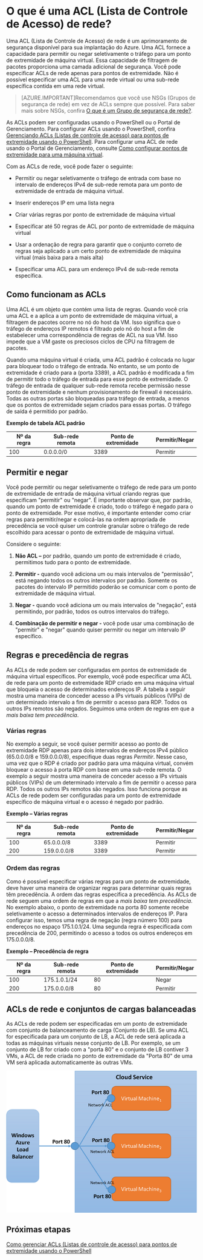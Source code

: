 <properties 
   pageTitle="O que é uma ACL (Lista de Controle de Acesso) de rede?"
	description="Saiba mais sobre ACLs."
	services="virtual-network"
	documentationCenter="na"
	authors="telmosampaio"
	manager="carolz"
	editor="tysonn"/>
<tags 
   ms.service="virtual-network"
	ms.devlang="na"
	ms.topic="article"
	ms.tgt_pltfrm="na"
	ms.workload="infrastructure-services"
	ms.date="06/08/2015"
	ms.author="telmos"/>

# O que é uma ACL (Lista de Controle de Acesso) de rede?

Uma ACL (Lista de Controle de Acesso) de rede é um aprimoramento de segurança disponível para sua implantação do Azure. Uma ACL fornece a capacidade para permitir ou negar seletivamente o tráfego para um ponto de extremidade de máquina virtual. Essa capacidade de filtragem de pacotes proporciona uma camada adicional de segurança. Você pode especificar ACLs de rede apenas para pontos de extremidade. Não é possível especificar uma ACL para uma rede virtual ou uma sub-rede específica contida em uma rede virtual.

> [AZURE.IMPORTANT]Recomendamos que você use NSGs (Grupos de segurança de rede) em vez de ACLs sempre que possível. Para saber mais sobre NSGs, confira [O que é um Grupo de segurança de rede?](../virtual-networks-nsg).

As ACLs podem ser configuradas usando o PowerShell ou o Portal de Gerenciamento. Para configurar ACLs usando o PowerShell, confira [Gerenciando ACLs (Listas de controle de acesso) para pontos de extremidade usando o PowerShell](virtual-networks-acl-powershell.md). Para configurar uma ACL de rede usando o Portal de Gerenciamento, consulte [Como configurar pontos de extremidade para uma máquina virtual](../virtual-machines-set-up-endpoints/).

Com as ACLs de rede, você pode fazer o seguinte:

- Permitir ou negar seletivamente o tráfego de entrada com base no intervalo de endereços IPv4 de sub-rede remota para um ponto de extremidade de entrada de máquina virtual.

- Inserir endereços IP em uma lista negra

- Criar várias regras por ponto de extremidade de máquina virtual

- Especificar até 50 regras de ACL por ponto de extremidade de máquina virtual

- Usar a ordenação de regra para garantir que o conjunto correto de regras seja aplicado a um certo ponto de extremidade de máquina virtual (mais baixa para a mais alta)

- Especificar uma ACL para um endereço IPv4 de sub-rede remota específica.

## Como funcionam as ACLs

Uma ACL é um objeto que contém uma lista de regras. Quando você cria uma ACL e a aplica a um ponto de extremidade de máquina virtual, a filtragem de pacotes ocorre no nó do host da VM. Isso significa que o tráfego de endereços IP remotos é filtrado pelo nó do host a fim de estabelecer uma correspondência de regras de ACL na sua VM. Isso impede que a VM gaste os preciosos ciclos de CPU na filtragem de pacotes.

Quando uma máquina virtual é criada, uma ACL padrão é colocada no lugar para bloquear todo o tráfego de entrada. No entanto, se um ponto de extremidade é criado para a (porta 3389), a ACL padrão é modificada a fim de permitir todo o tráfego de entrada para esse ponto de extremidade. O tráfego de entrada de qualquer sub-rede remota recebe permissão nesse ponto de extremidade e nenhum provisionamento de firewall é necessário. Todas as outras portas são bloqueadas para tráfego de entrada, a menos que os pontos de extremidade sejam criados para essas portas. O tráfego de saída é permitido por padrão.

**Exemplo de tabela ACL padrão**

| **Nº da regra** | **Sub-rede remota** | **Ponto de extremidade** | **Permitir/Negar** |
|--------|---------------|----------|-------------|
| 100 | 0\.0.0.0/0 | 3389 | Permitir |

## Permitir e negar

Você pode permitir ou negar seletivamente o tráfego de rede para um ponto de extremidade de entrada de máquina virtual criando regras que especificam "permitir" ou "negar". É importante observar que, por padrão, quando um ponto de extremidade é criado, todo o tráfego é negado para o ponto de extremidade. Por esse motivo, é importante entender como criar regras para permitir/negar e colocá-las na ordem apropriada de precedência se você quiser um controle granular sobre o tráfego de rede escolhido para acessar o ponto de extremidade de máquina virtual.

Considere o seguinte:

1. **Não ACL –** por padrão, quando um ponto de extremidade é criado, permitimos tudo para o ponto de extremidade.

1. **Permitir -** quando você adiciona um ou mais intervalos de "permissão", está negando todos os outros intervalos por padrão. Somente os pacotes do intervalo IP permitido poderão se comunicar com o ponto de extremidade de máquina virtual.

1. **Negar -** quando você adiciona um ou mais intervalos de "negação", está permitindo, por padrão, todos os outros intervalos do tráfego.

1. **Combinação de permitir e negar -** você pode usar uma combinação de "permitir" e "negar" quando quiser permitir ou negar um intervalo IP específico.

## Regras e precedência de regras

As ACLs de rede podem ser configuradas em pontos de extremidade de máquina virtual específicos. Por exemplo, você pode especificar uma ACL de rede para um ponto de extremidade RDP criado em uma máquina virtual que bloqueia o acesso de determinados endereços IP. A tabela a seguir mostra uma maneira de conceder acesso a IPs virtuais públicos (VIPs) de um determinado intervalo a fim de permitir o acesso para RDP. Todos os outros IPs remotos são negados. Seguimos uma ordem de regras em que a *mais baixa tem precedência*.

### Várias regras

No exemplo a seguir, se você quiser permitir acesso ao ponto de extremidade RDP apenas para dois intervalos de endereços IPv4 público (65.0.0.0/8 e 159.0.0.0/8), especifique duas regras *Permitir*. Nesse caso, uma vez que o RDP é criado por padrão para uma máquina virtual, convém bloquear o acesso à porta RDP com base em uma sub-rede remota. O exemplo a seguir mostra uma maneira de conceder acesso a IPs virtuais públicos (VIPs) de um determinado intervalo a fim de permitir o acesso para RDP. Todos os outros IPs remotos são negados. Isso funciona porque as ACLs de rede podem ser configuradas para um ponto de extremidade específico de máquina virtual e o acesso é negado por padrão.

**Exemplo – Várias regras**

| **Nº da regra** | **Sub-rede remota** | **Ponto de extremidade** | **Permitir/Negar** |
|--------|---------------|----------|-------------|
| 100 | 65\.0.0.0/8 | 3389 | Permitir |
| 200 | 159\.0.0.0/8 | 3389 | Permitir |

### Ordem das regras

Como é possível especificar várias regras para um ponto de extremidade, deve haver uma maneira de organizar regras para determinar quais regras têm precedência. A ordem das regras especifica a precedência. As ACLs de rede seguem uma ordem de regras em que a *mais baixa tem precedência*. No exemplo abaixo, o ponto de extremidade na porta 80 somente recebe seletivamente o acesso a determinados intervalos de endereços IP. Para configurar isso, temos uma regra de negação (regra número 100) para endereços no espaço 175.1.0.1/24. Uma segunda regra é especificada com precedência de 200, permitindo o acesso a todos os outros endereços em 175.0.0.0/8.

**Exemplo – Precedência de regra**

| **Nº da regra** | **Sub-rede remota** | **Ponto de extremidade** | **Permitir/Negar** |
|--------|---------------|----------|-------------|
| 100 | 175\.1.0.1/24 | 80 | Negar |
| 200 | 175\.0.0.0/8 | 80 | Permitir |

## ACLs de rede e conjuntos de cargas balanceadas

As ACLs de rede podem ser especificadas em um ponto de extremidade com conjunto de balanceamento de carga (Conjunto de LB). Se uma ACL for especificada para um conjunto de LB, a ACL de rede será aplicada a todas as máquinas virtuais nesse conjunto de LB. Por exemplo, se um conjunto de LB for criado com a "porta 80" e o conjunto de LB contiver 3 VMs, a ACL de rede criada no ponto de extremidade da "Porta 80" de uma VM será aplicada automaticamente às outras VMs.

![ACLs de rede e conjuntos de cargas balanceadas](./media/virtual-networks-acl/IC674733.png)

## Próximas etapas

[Como gerenciar ACLs (Listas de controle de acesso) para pontos de extremidade usando o PowerShell](../virtual-networks-acl-powershell)

<!---HONumber=August15_HO9-->
